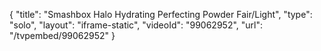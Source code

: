 {
    "title": "Smashbox Halo Hydrating Perfecting Powder  Fair\/Light",
    "type": "solo",
    "layout": "iframe-static",
    "videoId": "99062952",
    "url": "\/tvpembed\/99062952"
}